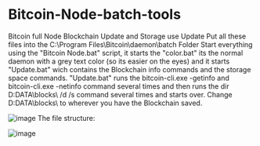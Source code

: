 # Bitcoin-Node-batch-tools
Bitcoin full Node Blockchain Update and Storage use Update
Put all these files into the C:\Program Files\Bitcoin\daemon\batch Folder
Start everything using the "Bitcoin Node.bat" script, it starts the "color.bat" its the normal daemon with a grey text color (so its easier on the eyes) and it starts "Update.bat" wich contains the Blockchain info commands and the storage space commands.
"Update.bat" runs the bitcoin-cli.exe -getinfo and bitcoin-cli.exe -netinfo command several times and then runs the dir D:DATA\blocks\ /d /s command several times and starts over.
Change D:DATA\blocks\ to wherever you have the Blockchain saved.

![image](https://user-images.githubusercontent.com/72359748/226697537-877c09fb-18bf-43c9-ad59-751168ca1268.png)
The file structure:

![image](https://user-images.githubusercontent.com/72359748/226697771-a54c1d69-9199-4982-a1dd-7d6ef6a44110.png)



